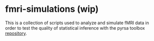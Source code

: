 # fmri-simulations (wip)
This is a collection of scripts used to analyze and simulate fMRI data in order to test the quality of statistical inference with the pyrsa toolbox [repository](https://github.com/rsagroup/pyrsa).
